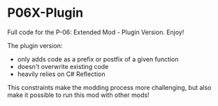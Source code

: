 # P06X-Plugin
Full code for the P-06: Extended Mod - Plugin Version. Enjoy!

The plugin version:
- only adds code as a prefix or postfix of a given function
- doesn't overwrite existing code
- heavily relies on C# Reflection  
  
This constraints make the modding process more challenging, but also make it possible to run this mod with other mods!
